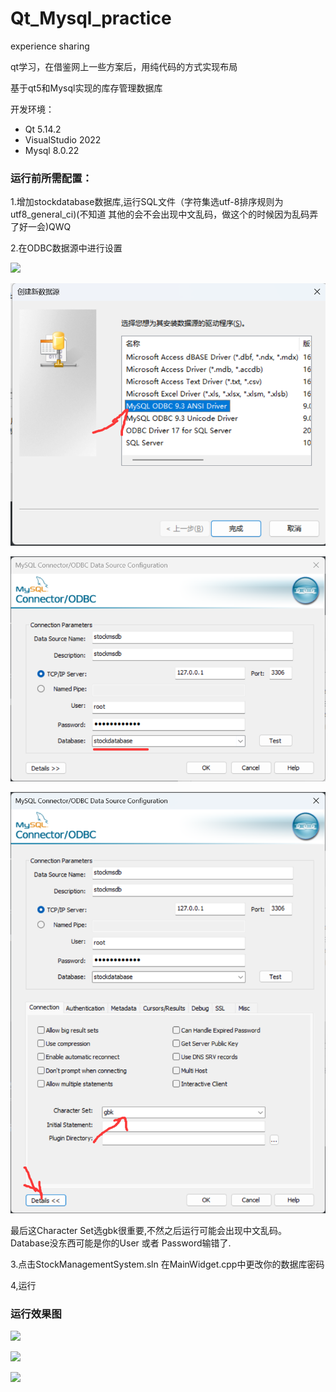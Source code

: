 # Qt_Mysql_practice
experience sharing

qt学习，在借鉴网上一些方案后，用纯代码的方式实现布局

基于qt5和Mysql实现的库存管理数据库

开发环境：

- Qt 5.14.2
- VisualStudio 2022
- Mysql 8.0.22

### 运行前所需配置：

1.增加stockdatabase数据库,运行SQL文件（字符集选utf-8排序规则为utf8_general_ci)(不知道 其他的会不会出现中文乱码，做这个的时候因为乱码弄了好一会)QWQ

2.在ODBC数据源中进行设置

 ![]([https://github.com/QWSFAY/Qt_Mysql_practice/blob/main/img/1.png?raw=true)

![](https://github.com/QWSFAY/Qt_Mysql_practice/blob/main/img/2.png?raw=true)

![](https://github.com/QWSFAY/Qt_Mysql_practice/blob/main/img/3.png?raw=true)

![](https://github.com/QWSFAY/Qt_Mysql_practice/blob/main/img/4.png?raw=true)

最后这Character Set选gbk很重要,不然之后运行可能会出现中文乱码。Database没东西可能是你的User 或者 Password输错了.

3.点击StockManagementSystem.sln 在MainWidget.cpp中更改你的数据库密码

4,运行

### 运行效果图

![](D:\Github\Qt_Mysql_practice_clean\img\5.png)

![](D:\Github\Qt_Mysql_practice_clean\img\6.png)

![](D:\Github\Qt_Mysql_practice_clean\img\7.png)
